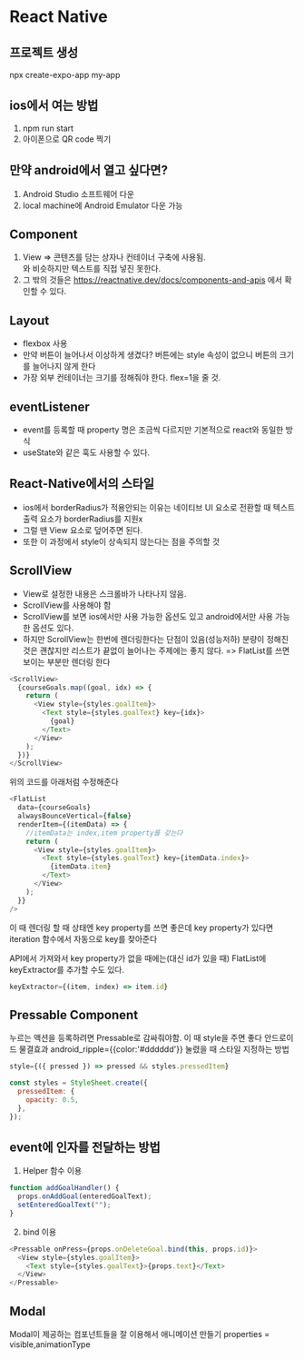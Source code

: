 # React Native

## 프로젝트 생성

npx create-expo-app my-app

## ios에서 여는 방법

1. npm run start
2. 아이폰으로 QR code 찍기

## 만약 android에서 열고 싶다면?

1. Android Studio 소프트웨어 다운
2. local machine에 Android Emulator 다운 가능

## Component

1. View => 콘텐츠를 담는 상자나 컨테이너 구축에 사용됨. <div>와 비슷하지만 텍스트를 직접 넣진 못한다.
2. 그 밖의 것들은 https://reactnative.dev/docs/components-and-apis 에서 확인할 수 있다.

## Layout

- flexbox 사용
- 만약 버튼이 늘어나서 이상하게 생겼다? 버튼에는 style 속성이 없으니 버튼의 크기를 늘어나지 않게 한다
- 가장 외부 컨테이너는 크기를 정해줘야 한다. flex=1을 줄 것.

## eventListener

- event를 등록할 때 property 명은 조금씩 다르지만 기본적으로 react와 동일한 방식
- useState와 같은 훅도 사용할 수 있다.

## React-Native에서의 스타일

- ios에서 borderRadius가 적용안되는 이유는 네이티브 UI 요소로 전환할 때 텍스트 출력 요소가 borderRadius를 지원x
- 그럴 땐 View 요소로 덮어주면 된다.
- 또한 이 과정에서 style이 상속되지 않는다는 점을 주의할 것

## ScrollView

- View로 설정한 내용은 스크롤바가 나타나지 않음.
- ScrollView를 사용해야 함
- ScrollView를 보면 ios에서만 사용 가능한 옵션도 있고 android에서만 사용 가능한 옵션도 있다.
- 하지만 ScrollView는 한번에 렌더링한다는 단점이 있음(성능저하) 분량이 정해진 것은 괜찮지만 리스트가 끝없이 늘어나는 주제에는 좋지 않다. => FlatList를 쓰면 보이는 부분만 렌더링 한다

```javascript
<ScrollView>
  {courseGoals.map((goal, idx) => {
    return (
      <View style={styles.goalItem}>
        <Text style={styles.goalText} key={idx}>
          {goal}
        </Text>
      </View>
    );
  })}
</ScrollView>
```

위의 코드를 아래처럼 수정해준다

```javascript
<FlatList
  data={courseGoals}
  alwaysBounceVertical={false}
  renderItem={(itemData) => {
    //itemData는 index,item property를 갖는다
    return (
      <View style={styles.goalItem}>
        <Text style={styles.goalText} key={itemData.index}>
          {itemData.item}
        </Text>
      </View>
    );
  }}
/>
```

이 때 렌더링 할 때 상태엔 key property를 쓰면 좋은데 key property가 있다면 iteration 함수에서 자동으로 key를 찾아준다

API에서 가져와서 key property가 없을 때에는(대신 id가 있을 때) FlatList에 keyExtractor를 추가할 수도 있다.

```javascript
keyExtractor={(item, index) => item.id}
```

## Pressable Component

누르는 액션을 등록하려면 Pressable로 감싸줘야함. 이 때 style을 주면 좋다
안드로이드 물결효과 android_ripple={{color:'#dddddd'}}
눌렸을 때 스타일 지정하는 방법

```javascript
style={({ pressed }) => pressed && styles.pressedItem}

const styles = StyleSheet.create({
  pressedItem: {
    opacity: 0.5,
  },
});

```

## event에 인자를 전달하는 방법

1. Helper 함수 이용

```javascript
function addGoalHandler() {
  props.onAddGoal(enteredGoalText);
  setEnteredGoalText("");
}
```

2. bind 이용

```javascript
<Pressable onPress={props.onDeleteGoal.bind(this, props.id)}>
  <View style={styles.goalItem}>
    <Text style={styles.goalText}>{props.text}</Text>
  </View>
</Pressable>
```

## Modal

Modal이 제공하는 컴포넌트들을 잘 이용해서 애니메이션 만들기
properties = visible,animationType

